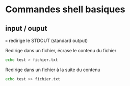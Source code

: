 # Commandes shell basiques

## input / ouput
```>``` redirige le STDOUT (standard output)

Redirige dans un fichier, écrase le contenu du fichier
```bash
echo test > fichier.txt 
```

Redirige dans un fichier à la suite du contenu
```bash
echo test >> fichier.txt
